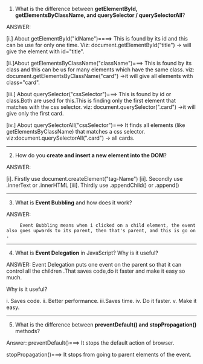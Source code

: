 1. What is the difference between **getElementById, getElementsByClassName, and querySelector / querySelectorAll**?

ANSWER:

[i.] About getElementById("idName")====> This is found  by its id and this can be use for only one time.
Viz: document.getElementById("title") → will give the element with id="title".

[ii.]About getElementsByClassName("className")===> This is found by its class and this can be us for many elements which have the same class.
viz: document.getElementsByClassName("card") →it will give all elements with class="card".


[iii.] About querySelector("cssSelector")===> This is found by id or class.Both are used for this.This is finding only the first element that matches with the css selector.
viz: document.querySelector(".card") →it will give  only the first card.

[iv.] About querySelectorAll("cssSelector")===> It finds all elements (like getElementsByClassName) that matches a css selector.
viz:document.querySelectorAll(".card") → all cards.

******************************************************* 

2. How do you **create and insert a new element into the DOM**?

ANSWER:


[i]. Firstly use document.createElement("tag-Name")
[ii]. Secondly use .innerText or .innerHTML
[iii]. Thirdly use .appendChild() or .append()

******************************************************* 


3. What is **Event Bubbling** and how does it work?

ANSWER:

         Event Bubbling means when i clicked on a child element, the event also goes upwards to its parent, then that's parent, and this is go on .


*******************************************************  

 4. What is **Event Delegation** in JavaScript? Why is it useful?

ANSWER:  Event Delegation puts one event on the parent so that it can control all the children .That saves code,do it  faster and make it easy so much.

Why is it useful?

i.  Saves code.
ii. Better performance.
iii.Saves time.
iv. Do it faster.
v.  Make it easy.


******************************************************* 


5. What is the difference between **preventDefault() and stopPropagation()** methods?


Answer:  preventDefault()===> It  stops the  default action of browser.

stopPropagation()===> It stops  from going to parent elements of the event.


